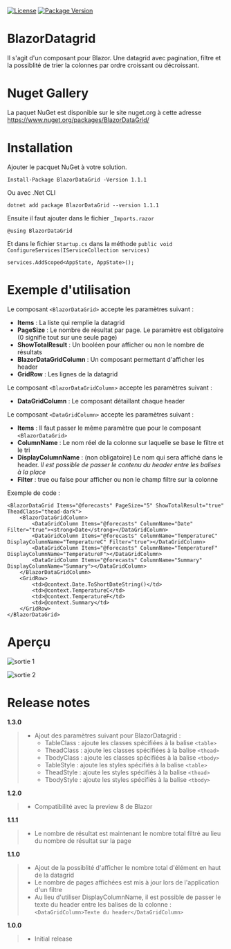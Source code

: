 [![License](https://img.shields.io/github/license/BlazorExtensions/Storage.svg?longCache=true&style=flat-square)](https://github.com/niou128/BlazorComponent/blob/master/LICENSE)
[![Package Version](https://img.shields.io/badge/nuget-v1.1.1-blue.svg?longCache=true&style=flat-square)](https://www.nuget.org/packages/BlazorDataGrid/)
# BlazorDatagrid

Il s'agit d'un composant pour Blazor. Une datagrid avec pagination, filtre et la possiblité de trier la colonnes par ordre croissant ou décroissant.

# Nuget Gallery
La paquet NuGet est disponible sur le site nuget.org à cette adresse https://www.nuget.org/packages/BlazorDataGrid/

# Installation

Ajouter le pacquet NuGet à votre solution. 
```
Install-Package BlazorDataGrid -Version 1.1.1
```
Ou avec .Net CLI
```
dotnet add package BlazorDataGrid --version 1.1.1
```

Ensuite il faut ajouter dans le fichier ```_Imports.razor```
```
@using BlazorDataGrid
```

Et dans le fichier ```Startup.cs``` dans la méthode ```public void ConfigureServices(IServiceCollection services)```
```
services.AddScoped<AppState, AppState>();
```

# Exemple d'utilisation

Le composant ```<BlazorDataGrid>``` accepte les paramètres suivant :
-	**Items** : La liste qui remplie la datagrid
-	**PageSize** : Le nombre de résultat par page. Le paramètre est obligatoire (0 signifie tout sur une seule page)
-   **ShowTotalResult** : Un booléen pour afficher ou non le nombre de résultats
-	**BlazorDataGridColumn** : Un composant permettant d'afficher les header
-	**GridRow** : Les lignes de la datagrid

Le composant ```<BlazorDataGridColumn>``` accepte les paramètres suivant :
-	**DataGridColumn** : Le composant détaillant chaque header

Le composant ```<DataGridColumn>``` accepte les paramètres suivant :
-	**Items** : Il faut passer le même paramètre que pour le composant ```<BlazorDataGrid>```
-	**ColumnName** : Le nom réel de la colonne sur laquelle se base le filtre et le tri
-	**DisplayColumnName** : (non obligatoire) Le nom qui sera affiché dans le header. *Il est possible de passer le contenu du header entre les balises à la place*
-	**Filter** : true ou false pour afficher ou non le champ filtre sur la colonne

Exemple de code :

```
<BlazorDataGrid Items="@forecasts" PageSize="5" ShowTotalResult="true" TheadClass="thead-dark">
    <BlazorDataGridColumn>
        <DataGridColumn Items="@forecasts" ColumnName="Date" Filter="true"><strong>Date</strong></DataGridColumn>
        <DataGridColumn Items="@forecasts" ColumnName="TemperatureC" DisplayColumnName="TemperatureC" Filter="true"></DataGridColumn>
        <DataGridColumn Items="@forecasts" ColumnName="TemperatureF" DisplayColumnName="TemperatureF"></DataGridColumn>
        <DataGridColumn Items="@forecasts" ColumnName="Summary" DisplayColumnName="Summary"></DataGridColumn>
    </BlazorDataGridColumn>
    <GridRow>
        <td>@context.Date.ToShortDateString()</td>
        <td>@context.TemperatureC</td>
        <td>@context.TemperatureF</td>
        <td>@context.Summary</td>
    </GridRow>
</BlazorDataGrid>
```

# Aperçu
![sortie 1](https://github.com/niou128/BlazorComponent/blob/master/BlazorDataGrid/content/output1.png)

![sortie 2](https://github.com/niou128/BlazorComponent/blob/master/BlazorDataGrid/content/output2.png)

# Release notes
**1.3.0**
> - Ajout des paramètres suivant pour BlazorDatagrid :
>   - TableClass : ajoute les classes spécifiées à la balise ```<table>```
>   - TheadClass : ajoute les classes spécifiées à la balise ```<thead>```
>   - TbodyClass : ajoute les classes spécifiées à la balise ```<tbody>```
>   - TableStyle : ajoute les styles spécifiés à la balise ```<table>```
>   - TheadStyle : ajoute les styles spécifiés à la balise ```<thead>```
>   - TbodyStyle : ajoute les styles spécifiés à la balise ```<tbody>```

**1.2.0**
> - Compatibilité avec la preview 8 de Blazor

**1.1.1**
> - Le nombre de résultat est maintenant le nombre total filtré au lieu du nombre de résultat sur la page

**1.1.0**
> - Ajout de la possiblité d'afficher le nombre total d'élément en haut de la datagrid
> - Le nombre de pages affichées est mis à jour lors de l'application d'un filtre
> - Au lieu d'utiliser DisplayColumnName, il est possible de passer le texte du header entre les balises de la colonne :  ```<DataGridColumn>Texte du header</DataGridColumn>```

**1.0.0**
> - Initial release